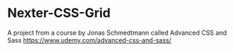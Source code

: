 # Nexter-CSS-Grid
A project from a course by Jonas Schmedtmann called Advanced CSS and Sass https://www.udemy.com/advanced-css-and-sass/
